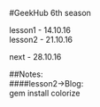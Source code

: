 #GeekHub 6th season  

lesson1 - 14.10.16  
lesson2 - 21.10.16  

next - 28.10.16  

##Notes:  
####lesson2->Blog:  
  gem install colorize  
